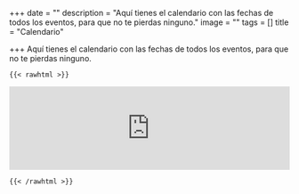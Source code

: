 +++
date = ""
description = "Aquí tienes el calendario con las fechas de todos los eventos, para que no te pierdas ninguno."
image = ""
tags = []
title = "Calendario"

+++
Aquí tienes el calendario con las fechas de todos los eventos, para que no te pierdas ninguno.

    {{< rawhtml >}}

<iframe src="https://calendar.google.com/calendar/embed?src=info.mansiart%40gmail.com&ctz=Europe%2FMadrid" style="border: 0" width="100%" frameborder="0" scrolling="no"></iframe>

    {{< /rawhtml >}}